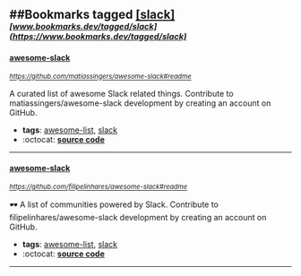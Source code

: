 ##Bookmarks tagged [[slack]](https://www.bookmarks.dev?q=[slack])
_<sup><sup>[www.bookmarks.dev/tagged/slack](https://www.bookmarks.dev/tagged/slack)</sup></sup>_
---
#### [awesome-slack](https://github.com/matiassingers/awesome-slack#readme)
_<sup>https://github.com/matiassingers/awesome-slack#readme</sup>_

A curated list of awesome Slack related things. Contribute to matiassingers/awesome-slack development by creating an account on GitHub.
* **tags**: [awesome-list](../tagged/awesome-list.md), [slack](../tagged/slack.md)
* :octocat: **[source code](https://github.com/matiassingers/awesome-slack#readme)**
---
#### [awesome-slack](https://github.com/filipelinhares/awesome-slack#readme)
_<sup>https://github.com/filipelinhares/awesome-slack#readme</sup>_

🕶️ A list of communities powered by Slack. Contribute to filipelinhares/awesome-slack development by creating an account on GitHub.
* **tags**: [awesome-list](../tagged/awesome-list.md), [slack](../tagged/slack.md)
* :octocat: **[source code](https://github.com/filipelinhares/awesome-slack#readme)**
---
